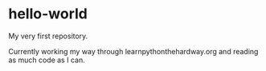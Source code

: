 # hello-world
My very first repository.

Currently working my way through learnpythonthehardway.org and reading as much code as I can. 
